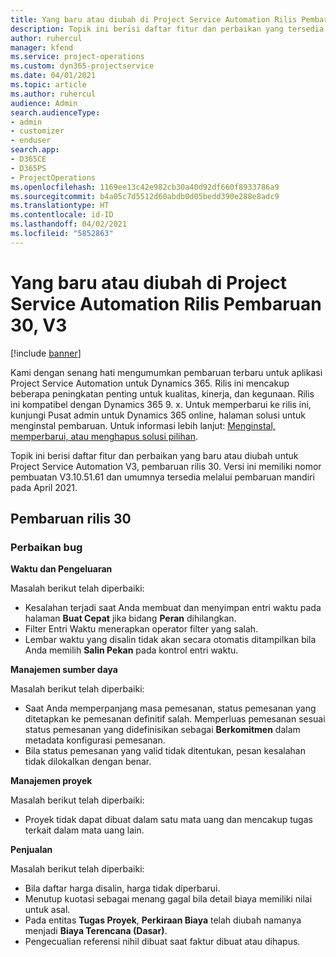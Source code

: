 ```yaml
---
title: Yang baru atau diubah di Project Service Automation Rilis Pembaruan 30, V3
description: Topik ini berisi daftar fitur dan perbaikan yang tersedia di Project Service Automation V3, pembaruan rilis 30, V3.
author: ruhercul
manager: kfend
ms.service: project-operations
ms.custom: dyn365-projectservice
ms.date: 04/01/2021
ms.topic: article
ms.author: ruhercul
audience: Admin
search.audienceType:
- admin
- customizer
- enduser
search.app:
- D365CE
- D365PS
- ProjectOperations
ms.openlocfilehash: 1169ee13c42e982cb30a40d92df660f8933786a9
ms.sourcegitcommit: b4a05c7d5512d60abdb0d05bedd390e288e8adc9
ms.translationtype: HT
ms.contentlocale: id-ID
ms.lasthandoff: 04/02/2021
ms.locfileid: "5852863"
---
```

# <a name="whats-new-or-changed-in-project-service-automation-update-release-30-v3"></a>Yang baru atau diubah di Project Service Automation Rilis Pembaruan 30, V3

[!include [banner](../includes/psa-now-project-operations.md)]

Kami dengan senang hati mengumumkan pembaruan terbaru untuk aplikasi Project Service Automation untuk Dynamics 365. Rilis ini mencakup beberapa peningkatan penting untuk kualitas, kinerja, dan kegunaan. Rilis ini kompatibel dengan Dynamics 365 9. x. Untuk memperbarui ke rilis ini, kunjungi Pusat admin untuk Dynamics 365 online, halaman solusi untuk menginstal pembaruan. Untuk informasi lebih lanjut: [Menginstal, memperbarui, atau menghapus solusi pilihan](https://docs.microsoft.com/power-platform/admin/install-remove-preferred-solution).

Topik ini berisi daftar fitur dan perbaikan yang baru atau diubah untuk Project Service Automation V3, pembaruan rilis 30. Versi ini memiliki nomor pembuatan V3.10.51.61 dan umumnya tersedia melalui pembaruan mandiri pada April 2021.

## <a name="update-release-30"></a>Pembaruan rilis 30

### <a name="bug-fixes"></a>Perbaikan bug

**Waktu dan Pengeluaran**

Masalah berikut telah diperbaiki:

- Kesalahan terjadi saat Anda membuat dan menyimpan entri waktu pada halaman **Buat Cepat** jika bidang **Peran** dihilangkan.
- Filter Entri Waktu menerapkan operator filter yang salah.
- Lembar waktu yang disalin tidak akan secara otomatis ditampilkan bila Anda memilih **Salin Pekan** pada kontrol entri waktu.

**Manajemen sumber daya**

Masalah berikut telah diperbaiki:

- Saat Anda memperpanjang masa pemesanan, status pemesanan yang ditetapkan ke pemesanan definitif salah. Memperluas pemesanan sesuai status pemesanan yang didefinisikan sebagai **Berkomitmen** dalam metadata konfigurasi pemesanan.
- Bila status pemesanan yang valid tidak ditentukan, pesan kesalahan tidak dilokalkan dengan benar.

**Manajemen proyek**

Masalah berikut telah diperbaiki:

- Proyek tidak dapat dibuat dalam satu mata uang dan mencakup tugas terkait dalam mata uang lain.

**Penjualan**

Masalah berikut telah diperbaiki:

- Bila daftar harga disalin, harga tidak diperbarui.
- Menutup kuotasi sebagai menang gagal bila detail biaya memiliki nilai untuk asal.
- Pada entitas **Tugas Proyek**, **Perkiraan Biaya** telah diubah namanya menjadi **Biaya Terencana (Dasar)**.
- Pengecualian referensi nihil dibuat saat faktur dibuat atau dihapus.
